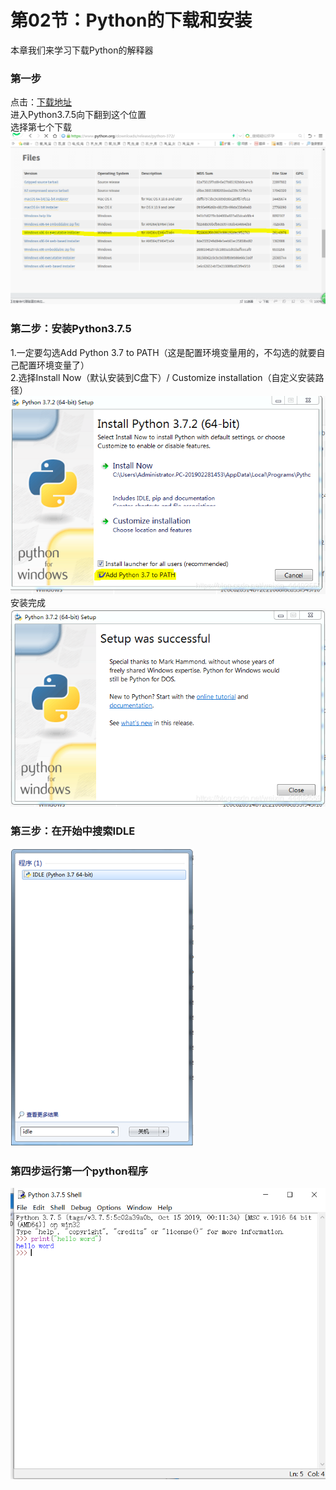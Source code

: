 # 第02节：Python的下载和安装

本章我们来学习下载Python的解释器

### 第一步
点击：[下载地址](https://www.python.org/downloads/release/python-375/)  
进入Python3.7.5向下翻到这个位置  
选择第七个下载  
![python安装](../images/0102_img1.png)  
### 第二步：安装Python3.7.5
1.一定要勾选Add Python 3.7 to PATH（这是配置环境变量用的，不勾选的就要自己配置环境变量了）  
2.选择Install Now（默认安装到C盘下）/ Customize installation（自定义安装路径） 
![python安装](../images/0102_img2.png)  
 安装完成  
![python安装](../images/0102_img3.png)  
 ### 第三步：在开始中搜索IDLE
![python安装](../images/0102_img4.png)  
### 第四步运行第一个python程序
![python安装](../images/0102_img5.png)  
 





